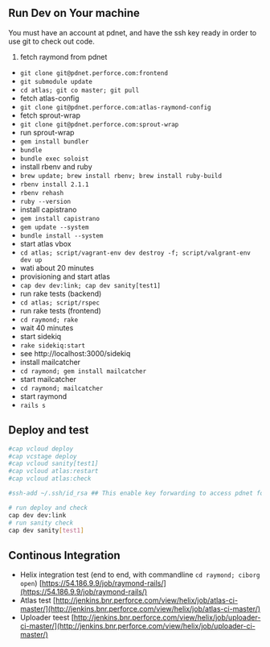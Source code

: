## Run Dev on Your machine
You must have an account at pdnet, and have the ssh key ready in order to use git to check out code.

1. fetch raymond from pdnet
 * `git clone git@pdnet.perforce.com:frontend`
 * `git submodule update`
 * `cd atlas; git co master; git pull`
* fetch atlas-config
 * `git clone git@pdnet.perforce.com:atlas-raymond-config`
* fetch sprout-wrap
 * `git clone git@pdnet.perforce.com:sprout-wrap`
* run sprout-wrap
 * `gem install bundler`
 * `bundle`
 * `bundle exec soloist`
* install rbenv and ruby
 * `brew update; brew install rbenv; brew install ruby-build`
 * `rbenv install 2.1.1`
 * `rbenv rehash`
 * `ruby --version`
* install capistrano
 * `gem install capistrano`
 * `gem update --system`
 * `bundle install --system`
* start atlas vbox
 * `cd atlas; script/vagrant-env dev destroy -f; script/valgrant-env dev up`
 * wati about 20 minutes
* provisioning and start atlas
 * `cap dev dev:link; cap dev sanity[test1]`
* run rake tests (backend)
 * `cd atlas; script/rspec`
* run rake tests (frontend)
 * `cd raymond; rake`
 * wait 40 minutes
* start sidekiq
 * `rake sidekiq:start`
 * see http://localhost:3000/sidekiq
* install mailcatcher
 * `cd raymond; gem install mailcatcher`
* start mailcatcher
 * `cd raymond; mailcatcher`
* start raymond
 * `rails s`

## Deploy and test
```bash
#cap vcloud deploy
#cap vcstage deploy
#cap vcloud sanity[test1]
#cap vcloud atlas:restart
#cap vcloud atlas:check

#ssh-add ~/.ssh/id_rsa ## This enable key forwarding to access pdnet form remote using local authenticaton/ssh agent

# run deploy and check
cap dev dev:link
# run sanity check
cap dev sanity[test1]
```

## Continous Integration
* Helix integration test (end to end, with commandline `cd raymond; ciborg open`) [https://54.186.9.9/job/raymond-rails/](https://54.186.9.9/job/raymond-rails/)
* Atlas test [http://jenkins.bnr.perforce.com/view/helix/job/atlas-ci-master/](http://jenkins.bnr.perforce.com/view/helix/job/atlas-ci-master/)
* Uploader teest [http://jenkins.bnr.perforce.com/view/helix/job/uploader-ci-master/](http://jenkins.bnr.perforce.com/view/helix/job/uploader-ci-master/)
